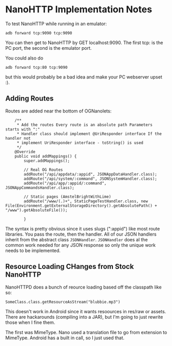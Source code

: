 NanoHTTP Implementation Notes
=============================

To test NanoHTTP while running in an emulator:

`adb forward tcp:9090 tcp:9090`

You can then get to NanoHTTP by GET localhost:9090. The first tcp: is
the PC port, the second is the emulator port.

You could also do

`adb forward tcp:80 tcp:9090`

but this would probably be a bad idea and make your PC webserver upset :).


Adding Routes
-------------

Routes are added near the bottom of OGNanolets:

        /**
         * Add the routes Every route is an absolute path Parameters starts with ":"
         * Handler class should implement @UriResponder interface If the handler not
         * implement UriResponder interface - toString() is used
         */
        @Override
        public void addMappings() {
            super.addMappings();
    
            // Real OG Routes
            addRoute("/api/appdata/:appid", JSONAppDataHandler.class);
            addRoute("/api/system/:command", JSONSystemHandler.class);
            addRoute("/api/app/:appid/:command", JSONAppCommandsHandler.class);
    
            // Static pages (AmstelBrightWithLime)
            addRoute("/www/(.)+", StaticPageTestHandler.class, new File(Environment.getExternalStorageDirectory().getAbsolutePath() + "/www").getAbsoluteFile());
            
            }

The syntax is pretty obvious since it uses slugs (":appid") like most route libraries. You pass the route,
then the handler. All of our JSON handlers inherit from the abstract class `JSONHandler`. `JSONHandler` does
 al the common work needed for any JSON response so only the unique work needs to be implemented.

Resource Loading CHanges from Stock NanoHTTP
--------------------------------------------

NanoHTTPD does a bunch of reource loading based off the classpath like so:

`SomeClass.class.getResourceAsStream("blubbie.mp3")`

This doesn't work in Android since it wants resoources in res/raw
or assets. There are hackarounds (compiling into a JAR), but I'm going
to just rewrite those when I fine them.

The first was MimeType. Nano used a translation file to go from extension
to MimeType. Android has a built in call, so I just used that.



